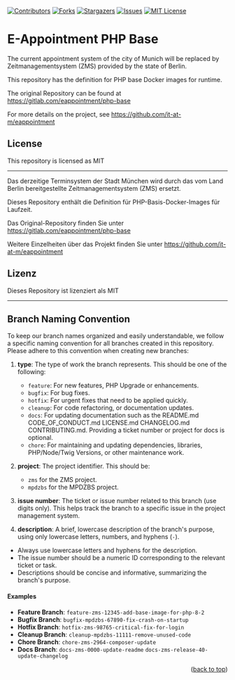 <div id="top"></div>

<!-- PROJECT SHIELDS -->
[![Contributors][contributors-shield]][contributors-url]
[![Forks][forks-shield]][forks-url]
[![Stargazers][stars-shield]][stars-url]
[![Issues][issues-shield]][issues-url]
[![MIT License][license-shield]][license-url]

# E-Appointment PHP Base

The current appointment system of the city of Munich will be replaced by Zeitmanagementsystem (ZMS) provided by the state of Berlin.

This repository has the definition for PHP base Docker images for runtime.

The original Repository can be found at https://gitlab.com/eappointment/php-base

For more details on the project, see https://github.com/it-at-m/eappointment

## License
This repository is licensed as MIT

<hr />

Das derzeitige Terminsystem der Stadt München wird durch das vom Land Berlin bereitgestellte Zeitmanagementsystem (ZMS) ersetzt. 

Dieses Repository enthält die Definition für PHP-Basis-Docker-Images für Laufzeit.

Das Original-Repository finden Sie unter https://gitlab.com/eappointment/php-base

Weitere Einzelheiten über das Projekt finden Sie unter https://github.com/it-at-m/eappointment

## Lizenz
Dieses Repository ist lizenziert als MIT

<hr />

## Branch Naming Convention
To keep our branch names organized and easily understandable, we follow a specific naming convention for all branches created in this repository. Please adhere to this convention when creating new branches:

1. **type**: The type of work the branch represents. This should be one of the following:
   - `feature`: For new features, PHP Upgrade or enhancements.
   - `bugfix`: For bug fixes.
   - `hotfix`: For urgent fixes that need to be applied quickly.
   - `cleanup`: For code refactoring, or documentation updates.
   - `docs`: For updating documentation such as the README.md CODE_OF_CONDUCT.md LICENSE.md CHANGELOG.md CONTRIBUTING.md. Providing a ticket number or project for docs is optional.
   - `chore`: For maintaining and updating dependencies, libraries, PHP/Node/Twig Versions, or other maintenance work.

2. **project**: The project identifier. This should be:
   - `zms` for the ZMS project.
   - `mpdzbs` for the MPDZBS project.

3. **issue number**: The ticket or issue number related to this branch (use digits only). This helps track the branch to a specific issue in the project management system.

4. **description**: A brief, lowercase description of the branch's purpose, using only lowercase letters, numbers, and hyphens (`-`).

- Always use lowercase letters and hyphens for the description.
- The issue number should be a numeric ID corresponding to the relevant ticket or task.
- Descriptions should be concise and informative, summarizing the branch's purpose.

#### Examples

- **Feature Branch**: `feature-zms-12345-add-base-image-for-php-8-2`
- **Bugfix Branch**: `bugfix-mpdzbs-67890-fix-crash-on-startup`
- **Hotfix Branch**: `hotfix-zms-98765-critical-fix-for-login`
- **Cleanup Branch**: `cleanup-mpdzbs-11111-remove-unused-code`
- **Chore Branch**: `chore-zms-2964-composer-update`
- **Docs Branch**: `docs-zms-0000-update-readme` `docs-zms-release-40-update-changelog`

<p align="right">(<a href="#top">back to top</a>)</p>

<!-- MARKDOWN LINKS & IMAGES -->
<!-- https://www.markdownguide.org/basic-syntax/#reference-style-links -->
[contributors-shield]: https://img.shields.io/github/contributors/it-at-m/eappointment-php-base.svg?style=for-the-badge
[contributors-url]: https://github.com/it-at-m/eappointment-php-base/graphs/contributors
[forks-shield]: https://img.shields.io/github/forks/it-at-m/eappointment-php-base.svg?style=for-the-badge
[forks-url]: https://github.com/it-at-m/eappointment-php-base/network/members
[stars-shield]: https://img.shields.io/github/stars/it-at-m/eappointment-php-base.svg?style=for-the-badge
[stars-url]: https://github.com/it-at-m/eappointment-php-base/stargazers
[issues-shield]: https://img.shields.io/github/issues/it-at-m/eappointment-php-base.svg?style=for-the-badge
[issues-url]: https://github.com/it-at-m/eappointment-php-base/issues
[license-shield]: https://img.shields.io/github/license/it-at-m/eappointment-php-base.svg?style=for-the-badge
[license-url]: https://github.com/it-at-m/eappointment-php-base/blob/main/LICENSE
[product-screenshot]: images/screenshot.png
